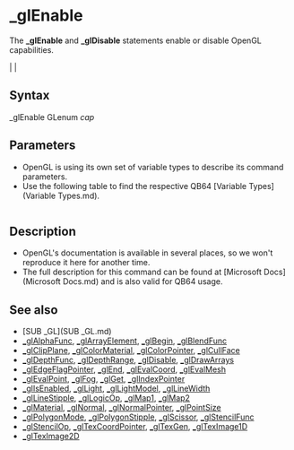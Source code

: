 # _glEnable

The **_glEnable** and **_glDisable** statements enable or disable OpenGL capabilities.

  

|  |

## Syntax

_glEnable GLenum *cap*
  

## Parameters

* OpenGL is using its own set of variable types to describe its command parameters.
* Use the following table to find the respective QB64 [Variable Types](Variable Types.md).

```    Table 2: Relations between the OpenGL variable types vs. C/C++ and QB64.  ┌──────────────┬────────────────┬──────────────────────────────────────────┐  │    **OpenGL**    │     **C/C++**      │     **QB64**                                 │  ├──────────────┼────────────────┼──────────────────────────────────────────┤  │ GLenum       │ unsigned int   │ [_UNSIGNED](_UNSIGNED.md) [LONG](LONG.md)                           │  ├──────────────┼────────────────┼──────────────────────────────────────────┤  │ GLboolean    │ unsigned char  │ [_UNSIGNED](_UNSIGNED.md) [_BYTE](_BYTE.md)                          │  ├──────────────┼────────────────┼──────────────────────────────────────────┤  │ GLbitfield   │ unsigned int   │ [_UNSIGNED](_UNSIGNED.md) [LONG](LONG.md)                           │  ├──────────────┼────────────────┼──────────────────────────────────────────┤  │ GLbyte       │ signed char    │ [_BYTE](_BYTE.md)                                    │  ├──────────────┼────────────────┼──────────────────────────────────────────┤  │ GLshort      │ short          │ [INTEGER](INTEGER.md)                                  │  ├──────────────┼────────────────┼──────────────────────────────────────────┤  │ GLint        │ int            │ [LONG](LONG.md)                                     │  ├──────────────┼────────────────┼──────────────────────────────────────────┤  │ GLsizei      │ int            │ [LONG](LONG.md)                                     │  ├──────────────┼────────────────┼──────────────────────────────────────────┤  │ GLubyte      │ unsigned char  │ [_UNSIGNED](_UNSIGNED.md) [_BYTE](_BYTE.md)                          │  ├──────────────┼────────────────┼──────────────────────────────────────────┤  │ GLushort     │ unsigned short │ [_UNSIGNED](_UNSIGNED.md) [INTEGER](INTEGER.md)                        │  ├──────────────┼────────────────┼──────────────────────────────────────────┤  │ GLuint       │ unsigned int   │ [_UNSIGNED](_UNSIGNED.md) [LONG](LONG.md)                           │  ├──────────────┼────────────────┼──────────────────────────────────────────┤  │ GLfloat      │ float          │ [SINGLE](SINGLE.md)                                   │  ├──────────────┼────────────────┼──────────────────────────────────────────┤  │ GLclampf     │ float          │ [SINGLE](SINGLE.md)                                   │  ├──────────────┼────────────────┼──────────────────────────────────────────┤  │ GLdouble     │ double         │ [DOUBLE](DOUBLE.md)                                   │  ├──────────────┼────────────────┼──────────────────────────────────────────┤  │ GLclampd     │ double         │ [DOUBLE](DOUBLE.md)                                   │  ├──────────────┼────────────────┼──────────────────────────────────────────┤  │ GLvoid   **(1)** │ void           │ [_OFFSET](_OFFSET.md)(any fixed lenght string or [_BYTE](_BYTE.md) │  │              │                │         array element)                   │  └──────────────┴────────────────┴──────────────────────────────────────────┘  **Note:** If a parameter has an asterisk (*) in front, then it's a pointer to        the designated OpenGL variable type, rather than a value of that type.        Those must be passed using the [_OFFSET](_OFFSET.md)(...) notation.   **E.g.**  GLuint *anyParam is actually the offset of a [_UNSIGNED](_UNSIGNED.md) [LONG](LONG.md) (~&)        variable or array, which must be passed as [_OFFSET](_OFFSET.md)(anyVar~&) or        [_OFFSET](_OFFSET.md)(anyArr~&()) respectively.    **(1)**  This type is regularly only used for pointers (with asterisk (*)) to        any byte sized memory data, hence [_BYTE](_BYTE.md) or fixed length strings.  
```

  

## Description

* OpenGL's documentation is available in several places, so we won't reproduce it here for another time.
* The full description for this command can be found at [Microsoft Docs](Microsoft Docs.md) and is also valid for QB64 usage.

  

## See also

* [SUB _GL](SUB _GL.md)
* [_glAlphaFunc](_glAlphaFunc.md), [_glArrayElement](_glArrayElement.md), [_glBegin](_glBegin.md), [_glBlendFunc](_glBlendFunc.md)
* [_glClipPlane](_glClipPlane.md), [_glColorMaterial](_glColorMaterial.md), [_glColorPointer](_glColorPointer.md), [_glCullFace](_glCullFace.md)
* [_glDepthFunc](_glDepthFunc.md), [_glDepthRange](_glDepthRange.md), [_glDisable](_glDisable.md), [_glDrawArrays](_glDrawArrays.md)
* [_glEdgeFlagPointer](_glEdgeFlagPointer.md), [_glEnd](_glEnd.md), [_glEvalCoord](_glEvalCoord.md), [_glEvalMesh](_glEvalMesh.md)
* [_glEvalPoint](_glEvalPoint.md), [_glFog](_glFog.md), [_glGet](_glGet.md), [_glIndexPointer](_glIndexPointer.md)
* [_glIsEnabled](_glIsEnabled.md), [_glLight](_glLight.md), [_glLightModel](_glLightModel.md), [_glLineWidth](_glLineWidth.md)
* [_glLineStipple](_glLineStipple.md), [_glLogicOp](_glLogicOp.md), [_glMap1](_glMap1.md), [_glMap2](_glMap2.md)
* [_glMaterial](_glMaterial.md), [_glNormal](_glNormal.md), [_glNormalPointer](_glNormalPointer.md), [_glPointSize](_glPointSize.md)
* [_glPolygonMode](_glPolygonMode.md), [_glPolygonStipple](_glPolygonStipple.md), [_glScissor](_glScissor.md), [_glStencilFunc](_glStencilFunc.md)
* [_glStencilOp](_glStencilOp.md), [_glTexCoordPointer](_glTexCoordPointer.md), [_glTexGen](_glTexGen.md), [_glTexImage1D](_glTexImage1D.md)
* [_glTexImage2D](_glTexImage2D.md)

  
